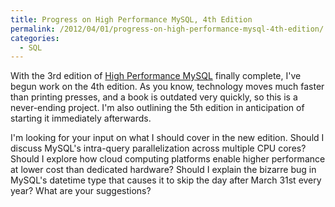 ```yaml
---
title: Progress on High Performance MySQL, 4th Edition
permalink: /2012/04/01/progress-on-high-performance-mysql-4th-edition/
categories:
  - SQL
---
```

With the 3rd edition of [High Performance MySQL][1] finally complete, I've begun work on the 4th edition. As you know, technology moves much faster than printing presses, and a book is outdated very quickly, so this is a never-ending project. I'm also outlining the 5th edition in anticipation of starting it immediately afterwards.

I'm looking for your input on what I should cover in the new edition. Should I discuss MySQL's intra-query parallelization across multiple CPU cores? Should I explore how cloud computing platforms enable higher performance at lower cost than dedicated hardware? Should I explain the bizarre bug in MySQL's datetime type that causes it to skip the day after March 31st every year? What are your suggestions?

 [1]: http://www.highperfmysql.com/
